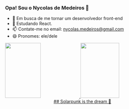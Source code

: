 ### Opa! Sou o Nycolas de Medeiros 👋

- 🔭 Em busca de me tornar um desenvolvedor front-end
- 🌱 Estudando React.
- 📫 Contate-me no email: nycolas.medeiros@gmail.com
- 😄 Pronomes: ele/dele

<div>
  <a href="https://github.com/nycolasmedeiros">
  <img height="180em" width="48%" src="https://github-readme-stats.vercel.app/api?username=nycolasmedeiros&show_icons=true&theme=dracula&include_all_commit=true&count_private=true"/>
  <img height="180em" width="50%" src="https://github-readme-stats.vercel.app/api/top-langs/?username=nycolasmedeiros&layout=compact&langs_count=16&theme=dracula"/>
</div>

<div style="display: flex; justify-content:center;">
  ## Solarpunk is the dream 🌱
</div>
